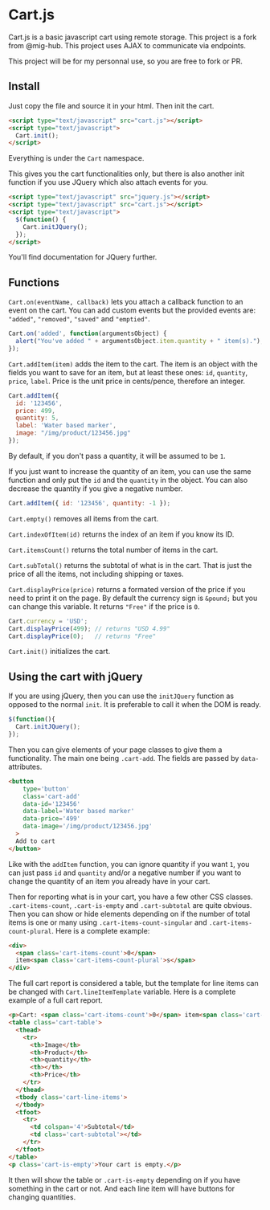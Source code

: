 Cart.js
=======

Cart.js is a basic javascript cart using remote storage.
This project is a fork from @mig-hub.
This project uses AJAX to communicate via endpoints.

This project will be for my personnal use, so you are free to fork or PR.

Install
-------

Just copy the file and source it in your html.
Then init the cart.

```html
<script type="text/javascript" src="cart.js"></script>
<script type="text/javascript">
  Cart.init();
</script>
```

Everything is under the `Cart` namespace.

This gives you the cart functionalities only, but there is also another init 
function if you use JQuery which also attach events for you.

```html
<script type="text/javascript" src="jquery.js"></script>
<script type="text/javascript" src="cart.js"></script>
<script type="text/javascript">
  $(function() {
    Cart.initJQuery();
  });
</script>
```

You'll find documentation for JQuery further.

Functions
---------

`Cart.on(eventName, callback)` lets you attach a callback function to an event 
on the cart. You can add custom events but the provided events are: `"added"`, 
`"removed"`, `"saved"` and `"emptied"`.

```javascript
Cart.on('added', function(argumentsObject) {
  alert("You've added " + argumentsObject.item.quantity + " item(s).");
});
```

`Cart.addItem(item)` adds the item to the cart. The item is an object with 
the fields you want to save for an item, but at least these ones: `id`, 
`quantity`, `price`, `label`. Price is the unit price in cents/pence, 
therefore an integer.

```javascript
Cart.addItem({
  id: '123456',
  price: 499,
  quantity: 5,
  label: 'Water based marker',
  image: "/img/product/123456.jpg"
});
```

By default, if you don't pass a quantity, it will be assumed to be `1`.

If you just want to increase the quantity of an item, you can use the same 
function and only put the `id` and the `quantity` in the object. You can also 
decrease the quantity if you give a negative number.

```javascript
Cart.addItem({ id: '123456', quantity: -1 });
```

`Cart.empty()` removes all items from the cart.

`Cart.indexOfItem(id)` returns the index of an item if you know its ID.

`Cart.itemsCount()` returns the total number of items in the cart.

`Cart.subTotal()` returns the subtotal of what is in the cart. That is just the 
price of all the items, not including shipping or taxes.

`Cart.displayPrice(price)` returns a formated version of the price if you need 
to print it on the page. By default the currency sign is `&pound;` but you can 
change this variable. It returns `"Free"` if the price is `0`.

```javascript
Cart.currency = 'USD';
Cart.displayPrice(499); // returns "USD 4.99"
Cart.displayPrice(0);   // returns "Free"
```

`Cart.init()` initializes the cart.

Using the cart with jQuery
--------------------------

If you are using jQuery, then you can use the `initJQuery` function as opposed 
to the normal `init`. It is preferable to call it when the DOM is ready.

```javascript
$(function(){
  Cart.initJQuery();
});
```

Then you can give elements of your page classes to give them a functionality. 
The main one being `.cart-add`. The fields are passed by `data-` attributes. 

```html
<button 
    type='button' 
    class='cart-add' 
    data-id='123456' 
    data-label='Water based marker' 
    data-price='499'
    data-image='/img/product/123456.jpg'
  >
  Add to cart
</button>
```

Like with the `addItem` function, you can ignore quantity if you want `1`, you 
can just pass `id` and `quantity` and/or a negative number if you want to 
change the quantity of an item you already have in your cart.

Then for reporting what is in your cart, you have a few other CSS classes. 
`.cart-items-count`, `.cart-is-empty` and `.cart-subtotal` are quite obvious. Then you can show or
hide elements depending on if the number of total items is one or many using 
`.cart-items-count-singular` and `.cart-items-count-plural`. Here is a complete 
example:

```html
<div>
  <span class='cart-items-count'>0</span> 
  item<span class='cart-items-count-plural'>s</span> 
</div>
```

The full cart report is considered a table, but the template for line items 
can be changed with `Cart.lineItemTemplate` variable. Here is a complete 
example of a full cart report.

```html
<p>Cart: <span class='cart-items-count'>0</span> item<span class='cart-items-count-plural'>s</span></p>
<table class='cart-table'>
  <thead>
    <tr>
      <th>Image</th>
      <th>Product</th>
      <th>quantity</th>
      <th></th>
      <th>Price</th>
    </tr>
  </thead>
  <tbody class='cart-line-items'>
  </tbody>
  <tfoot>
    <tr>
      <td colspan='4'>Subtotal</td>
      <td class='cart-subtotal'></td>
    </tr>
  </tfoot>
</table>
<p class='cart-is-empty'>Your cart is empty.</p>
```

It then will show the table or `.cart-is-empty` depending on if you have 
something in the cart or not. And each line item will have buttons for changing 
quantities.

